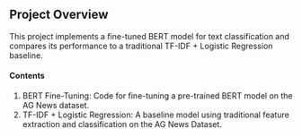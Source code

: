 ## Project Overview

This project implements a fine-tuned BERT model for text classification and compares its performance to a traditional TF-IDF + Logistic Regression baseline.

#### Contents

1.	BERT Fine-Tuning: Code for fine-tuning a pre-trained BERT model on the AG News dataset.
2.	TF-IDF + Logistic Regression: A baseline model using traditional feature extraction and classification on the AG News Dataset.
